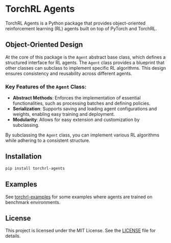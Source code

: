 # TorchRL Agents

TorchRL Agents is a Python package that provides object-oriented reinforcement learning (RL) agents built on top of PyTorch and TorchRL.

## Object-Oriented Design

At the core of this package is the `Agent` abstract base class, which defines a structured interface for RL agents. The `Agent` class provides a blueprint that other classes can subclass to implement specific RL algorithms. This design ensures consistency and reusability across different agents.

### Key Features of the `Agent` Class:
- **Abstract Methods**: Enforces the implementation of essential functionalities, such as processing batches and defining policies.
- **Serialization**: Supports saving and loading agent configurations and weights, enabling easy training and deployment.
- **Modularity**: Allows for easy extension and customization by subclassing.

By subclassing the `Agent` class, you can implement various RL algorithms while adhering to a consistent structure.

## Installation
```bash
pip install torchrl-agents
```

## Examples

See [torchrl-examples]() for some examples where agents are trained on benchmark environments.

## License

This project is licensed under the MIT License. See the [LICENSE](LICENSE) file for details.
